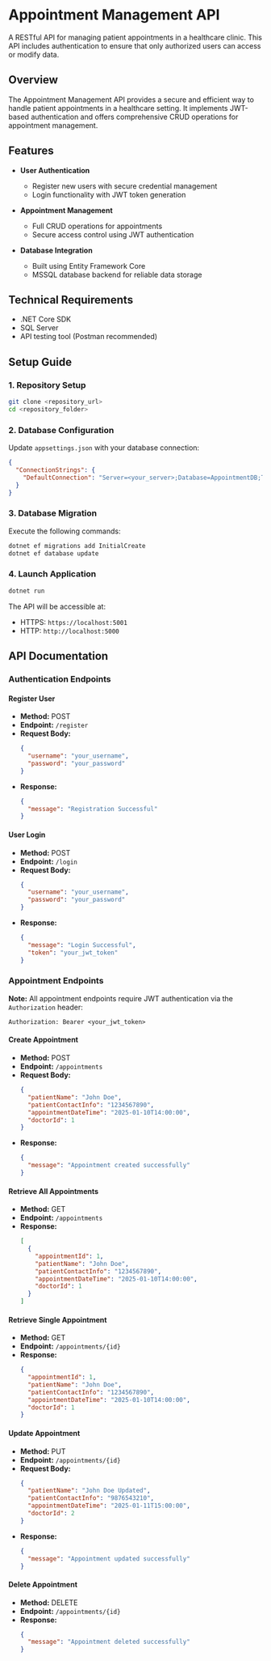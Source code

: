 # Appointment Management API

A RESTful API for managing patient appointments in a healthcare clinic. This API includes authentication to ensure that only authorized users can access or modify data.

## Overview

The Appointment Management API provides a secure and efficient way to handle patient appointments in a healthcare setting. It implements JWT-based authentication and offers comprehensive CRUD operations for appointment management.

## Features

* **User Authentication**
  * Register new users with secure credential management
  * Login functionality with JWT token generation

* **Appointment Management**
  * Full CRUD operations for appointments
  * Secure access control using JWT authentication

* **Database Integration**
  * Built using Entity Framework Core
  * MSSQL database backend for reliable data storage

## Technical Requirements

* .NET Core SDK
* SQL Server
* API testing tool (Postman recommended)

## Setup Guide

### 1. Repository Setup

```bash
git clone <repository_url>
cd <repository_folder>
```

### 2. Database Configuration

Update `appsettings.json` with your database connection:

```json
{
  "ConnectionStrings": {
    "DefaultConnection": "Server=<your_server>;Database=AppointmentDB;Trusted_Connection=True;"
  }
}
```

### 3. Database Migration

Execute the following commands:

```bash
dotnet ef migrations add InitialCreate
dotnet ef database update
```

### 4. Launch Application

```bash
dotnet run
```

The API will be accessible at:
* HTTPS: `https://localhost:5001`
* HTTP: `http://localhost:5000`

## API Documentation

### Authentication Endpoints

#### Register User
* **Method:** POST
* **Endpoint:** `/register`
* **Request Body:**
  ```json
  {
    "username": "your_username",
    "password": "your_password"
  }
  ```
* **Response:**
  ```json
  {
    "message": "Registration Successful"
  }
  ```

#### User Login
* **Method:** POST
* **Endpoint:** `/login`
* **Request Body:**
  ```json
  {
    "username": "your_username",
    "password": "your_password"
  }
  ```
* **Response:**
  ```json
  {
    "message": "Login Successful",
    "token": "your_jwt_token"
  }
  ```

### Appointment Endpoints

**Note:** All appointment endpoints require JWT authentication via the `Authorization` header:
```
Authorization: Bearer <your_jwt_token>
```

#### Create Appointment
* **Method:** POST
* **Endpoint:** `/appointments`
* **Request Body:**
  ```json
  {
    "patientName": "John Doe",
    "patientContactInfo": "1234567890",
    "appointmentDateTime": "2025-01-10T14:00:00",
    "doctorId": 1
  }
  ```
* **Response:**
  ```json
  {
    "message": "Appointment created successfully"
  }
  ```

#### Retrieve All Appointments
* **Method:** GET
* **Endpoint:** `/appointments`
* **Response:**
  ```json
  [
    {
      "appointmentId": 1,
      "patientName": "John Doe",
      "patientContactInfo": "1234567890",
      "appointmentDateTime": "2025-01-10T14:00:00",
      "doctorId": 1
    }
  ]
  ```

#### Retrieve Single Appointment
* **Method:** GET
* **Endpoint:** `/appointments/{id}`
* **Response:**
  ```json
  {
    "appointmentId": 1,
    "patientName": "John Doe",
    "patientContactInfo": "1234567890",
    "appointmentDateTime": "2025-01-10T14:00:00",
    "doctorId": 1
  }
  ```

#### Update Appointment
* **Method:** PUT
* **Endpoint:** `/appointments/{id}`
* **Request Body:**
  ```json
  {
    "patientName": "John Doe Updated",
    "patientContactInfo": "9876543210",
    "appointmentDateTime": "2025-01-11T15:00:00",
    "doctorId": 2
  }
  ```
* **Response:**
  ```json
  {
    "message": "Appointment updated successfully"
  }
  ```

#### Delete Appointment
* **Method:** DELETE
* **Endpoint:** `/appointments/{id}`
* **Response:**
  ```json
  {
    "message": "Appointment deleted successfully"
  }
  ```

